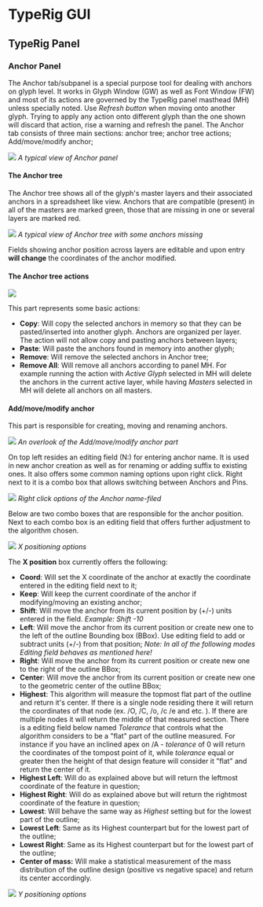# TypeRig GUI 

## TypeRig Panel

### Anchor Panel
The Anchor tab/subpanel is a special purpose tool for dealing with anchors on glyph level. It works in Glyph Window (GW) as well as Font Window (FW) and most of its actions are governed by the TypeRig panel masthead (MH) unless specially noted. Use _Refresh button_ when moving onto another glyph. Trying to apply any action onto different glyph than the one shown will discard that action, rise a warning and refresh the panel. The Anchor tab consists of three main sections: anchor tree; anchor tree actions; Add/move/modify anchor;

![](./img/TR-Anchor-Panel-00.png)
_A typical view of Anchor panel_

#### The Anchor tree
The Anchor tree shows all of the glyph's master layers and their associated anchors in a spreadsheet like view. Anchors that are compatible (present) in all of the masters are marked green, those that are missing in one or several layers are marked red. 

![](./img/TR-Anchor-Panel-01.png)
_A typical view of Anchor tree with some anchors missing_

Fields showing anchor position across layers are editable and upon entry **will change** the coordinates of the anchor modified.

#### The Anchor tree actions
![](./img/TR-Anchor-Panel-02.png)

This part represents some basic actions:
- **Copy**: Will copy the selected anchors in memory so that they can be pasted/inserted into another glyph. Anchors are organized per layer. The action will not allow copy and pasting anchors between layers;
- **Paste**: Will paste the anchors found in memory into another glyph;
- **Remove**: Will remove the selected anchors in Anchor tree;
- **Remove All**: Will remove all anchors according to panel MH. For example running the action with _Active Glyph_ selected in MH will delete the anchors in the current active layer, while having _Masters_ selected in MH will delete all anchors on all masters.

#### Add/move/modify anchor
This part is responsible for creating, moving and renaming anchors.

![](./img/TR-Anchor-Panel-03.png)
_An overlook of the Add/move/modify anchor part_

On top left resides an editing field (N:) for entering anchor name. It is used in new anchor creation as well as for renaming or adding suffix to existing ones. It also offers some common naming options upon right click. Right next to it is a combo box that allows switching between Anchors and Pins.

![](./img/TR-Anchor-Panel-03-A.png)
_Right click options of the Anchor name-filed_

Below are two combo boxes that are responsible for the anchor position. Next to each combo box is an editing field that offers further adjustment to the algorithm chosen.

![](./img/TR-Anchor-Panel-03-B.png)
_X positioning options_

The **X position** box currently offers the following:
- **Coord**: Will set the X coordinate of the anchor at exactly the coordinate entered in the editing field next to it;
- **Keep**: Will keep the current coordinate of the anchor if modifying/moving an existing anchor;
- **Shift**: Will move the anchor from its current position by (+/-) units entered in the field. _Example: Shift -10_
- **Left**: Will move the anchor from its current position or create new one to the left of the outline Bounding box (BBox). Use editing field to add or subtract units (+/-) from that position; _Note: In all of the following modes Editing field behaves as mentioned here!_
- **Right**: Will move the anchor from its current position or create new one to the right of the outline BBox;
- **Center**: Will move the anchor from its current position or create new one to the geometric center of the outline BBox;
- **Highest**: This algorithm will measure the topmost flat part of the outline and return it's center. If there is a single node residing there it will return the coordinates of that node (ex. /O, /C, /o, /c /e and etc. ). If there are multiple nodes it will return the middle of that measured section. There is a editing field below named _Tolerance_ that controls what the algorithm considers to be a "flat" part of the outline measured. For instance if you have an inclined apex on /A - _tolerance_ of 0 will return the coordinates of the tompost point of it, while _tolerance_ equal or greater then the height of that design feature will consider it "flat" and return the center of it.
- **Highest Left**: Will do as explained above but will return the leftmost coordinate of the feature in question;
- **Highest Right**: Will do as explained above but will return the rightmost coordinate of the feature in question;
- **Lowest**: Will behave the same way as _Highest_ setting but for the lowest part of the outline;
- **Lowest Left**: Same as its Highest counterpart but for the lowest part of the outline;
- **Lowest Right**: Same as its Highest counterpart but for the lowest part of the outline;
- **Center of mass:** Will make a statistical measurement of the mass distribution of the outline design (positive vs negative space) and return its center accordingly. 

![](./img/TR-Anchor-Panel-03-C.png)
_Y positioning options_




